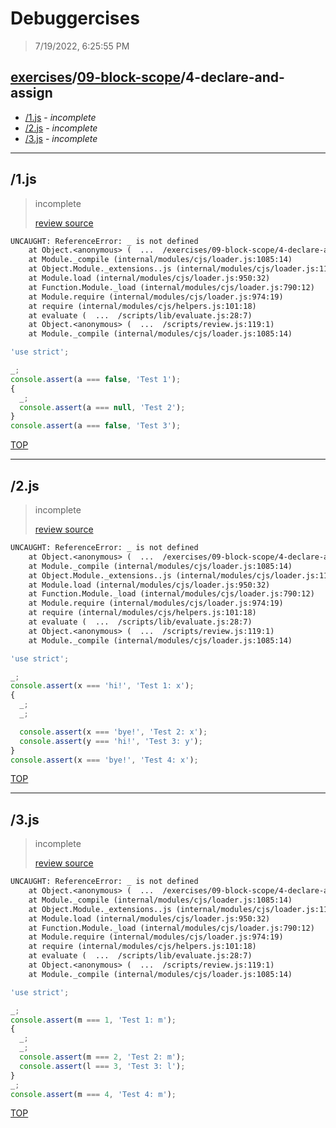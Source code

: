 # Debuggercises 

> 7/19/2022, 6:25:55 PM 

## [exercises](../../README.md)/[09-block-scope](../README.md)/4-declare-and-assign 

- [/1.js](#1js) - _incomplete_ 
- [/2.js](#2js) - _incomplete_ 
- [/3.js](#3js) - _incomplete_ 
---

## /1.js 

> incomplete 
>
> [review source](../../../exercises/09-block-scope/4-declare-and-assign/1.js)

```txt
UNCAUGHT: ReferenceError: _ is not defined
    at Object.<anonymous> (  ...  /exercises/09-block-scope/4-declare-and-assign/1.js:3:1)
    at Module._compile (internal/modules/cjs/loader.js:1085:14)
    at Object.Module._extensions..js (internal/modules/cjs/loader.js:1114:10)
    at Module.load (internal/modules/cjs/loader.js:950:32)
    at Function.Module._load (internal/modules/cjs/loader.js:790:12)
    at Module.require (internal/modules/cjs/loader.js:974:19)
    at require (internal/modules/cjs/helpers.js:101:18)
    at evaluate (  ...  /scripts/lib/evaluate.js:28:7)
    at Object.<anonymous> (  ...  /scripts/review.js:119:1)
    at Module._compile (internal/modules/cjs/loader.js:1085:14) 
```

```js
'use strict';

_;
console.assert(a === false, 'Test 1');
{
  _;
  console.assert(a === null, 'Test 2');
}
console.assert(a === false, 'Test 3');

```

[TOP](#debuggercises)

---

## /2.js 

> incomplete 
>
> [review source](../../../exercises/09-block-scope/4-declare-and-assign/2.js)

```txt
UNCAUGHT: ReferenceError: _ is not defined
    at Object.<anonymous> (  ...  /exercises/09-block-scope/4-declare-and-assign/2.js:3:1)
    at Module._compile (internal/modules/cjs/loader.js:1085:14)
    at Object.Module._extensions..js (internal/modules/cjs/loader.js:1114:10)
    at Module.load (internal/modules/cjs/loader.js:950:32)
    at Function.Module._load (internal/modules/cjs/loader.js:790:12)
    at Module.require (internal/modules/cjs/loader.js:974:19)
    at require (internal/modules/cjs/helpers.js:101:18)
    at evaluate (  ...  /scripts/lib/evaluate.js:28:7)
    at Object.<anonymous> (  ...  /scripts/review.js:119:1)
    at Module._compile (internal/modules/cjs/loader.js:1085:14) 
```

```js
'use strict';

_;
console.assert(x === 'hi!', 'Test 1: x');
{
  _;
  _;

  console.assert(x === 'bye!', 'Test 2: x');
  console.assert(y === 'hi!', 'Test 3: y');
}
console.assert(x === 'bye!', 'Test 4: x');

```

[TOP](#debuggercises)

---

## /3.js 

> incomplete 
>
> [review source](../../../exercises/09-block-scope/4-declare-and-assign/3.js)

```txt
UNCAUGHT: ReferenceError: _ is not defined
    at Object.<anonymous> (  ...  /exercises/09-block-scope/4-declare-and-assign/3.js:3:1)
    at Module._compile (internal/modules/cjs/loader.js:1085:14)
    at Object.Module._extensions..js (internal/modules/cjs/loader.js:1114:10)
    at Module.load (internal/modules/cjs/loader.js:950:32)
    at Function.Module._load (internal/modules/cjs/loader.js:790:12)
    at Module.require (internal/modules/cjs/loader.js:974:19)
    at require (internal/modules/cjs/helpers.js:101:18)
    at evaluate (  ...  /scripts/lib/evaluate.js:28:7)
    at Object.<anonymous> (  ...  /scripts/review.js:119:1)
    at Module._compile (internal/modules/cjs/loader.js:1085:14) 
```

```js
'use strict';

_;
console.assert(m === 1, 'Test 1: m');
{
  _;
  _;
  console.assert(m === 2, 'Test 2: m');
  console.assert(l === 3, 'Test 3: l');
}
_;
console.assert(m === 4, 'Test 4: m');

```

[TOP](#debuggercises)

